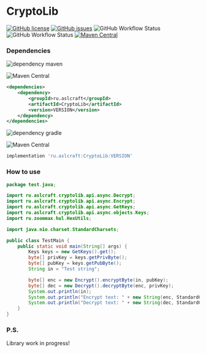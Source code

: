 # CryptoLib
[![GitHub license](https://img.shields.io/github/license/asl-std/CryptoLib?style=plastic)](https://github.com/asl-std/CryptoLib/blob/release/LICENSE)
[![GitHub issues](https://img.shields.io/github/issues/asl-std/CryptoLib?style=plastic)](https://github.com/asl-std/CryptoLib/issues)
![GitHub Workflow Status](https://img.shields.io/github/workflow/status/asl-std/CryptoLib/Build?style=plastic)
![GitHub Workflow Status](https://img.shields.io/github/workflow/status/asl-std/CryptoLib/Maven%20Central%20deploy?style=plastic)
[![Maven Central](https://img.shields.io/maven-central/v/ru.aslcraft/CryptoLib.svg?label=Maven%20Central&style=plastic)](https://search.maven.org/search?q=g:%22ru.aslcraft%22%20AND%20a:%22CryptoLib%22)


### Dependencies
![dependency maven](https://img.shields.io/badge/DEPENDENCY-Maven-C71A36?style=plastic&logo=apachemaven)

![Maven Central](https://img.shields.io/maven-central/v/ru.aslcraft/CryptoLib?color=blue&label=version&style=plastic)
```xml
<dependencies>
    <dependency>
        <groupId>ru.aslcraft</groupId>
        <artifactId>CryptoLib</artifactId>
        <version>VERSION</version>
    </dependency>
</dependencies>
```

![dependency gradle](https://img.shields.io/badge/DEPENDENCY-Gradle-02303A?style=plastic&logo=gradle)

![Maven Central](https://img.shields.io/maven-central/v/ru.aslcraft/CryptoLib?color=blue&label=version&style=plastic)
```groovy
implementation 'ru.aslcraft:CryptoLib:VERSION'
```

### How to use

```java
package test.java;

import ru.aslcraft.cryptolib.api.async.Decrypt;
import ru.aslcraft.cryptolib.api.async.Encrypt;
import ru.aslcraft.cryptolib.api.async.GetKeys;
import ru.aslcraft.cryptolib.api.async.objects.Keys;
import ru.zoommax.hul.HexUtils;

import java.nio.charset.StandardCharsets;

public class TestMain {
    public static void main(String[] args) {
        Keys keys = new GetKeys().get();
        byte[] privKey = keys.getPrivByte();
        byte[] pubKey = keys.getPubByte();
        String in = "Test string";

        byte[] enc = new Encrypt().encryptByte(in, pubKey);
        byte[] dec = new Decrypt().decryptByte(enc, privKey);
        System.out.println(in);
        System.out.println("Encrypt text: " + new String(enc, StandardCharsets.UTF_8));
        System.out.println("Decrypt text: " + new String(dec, StandardCharsets.UTF_8));
    }
}
```

### P.S.
Library work in progress!